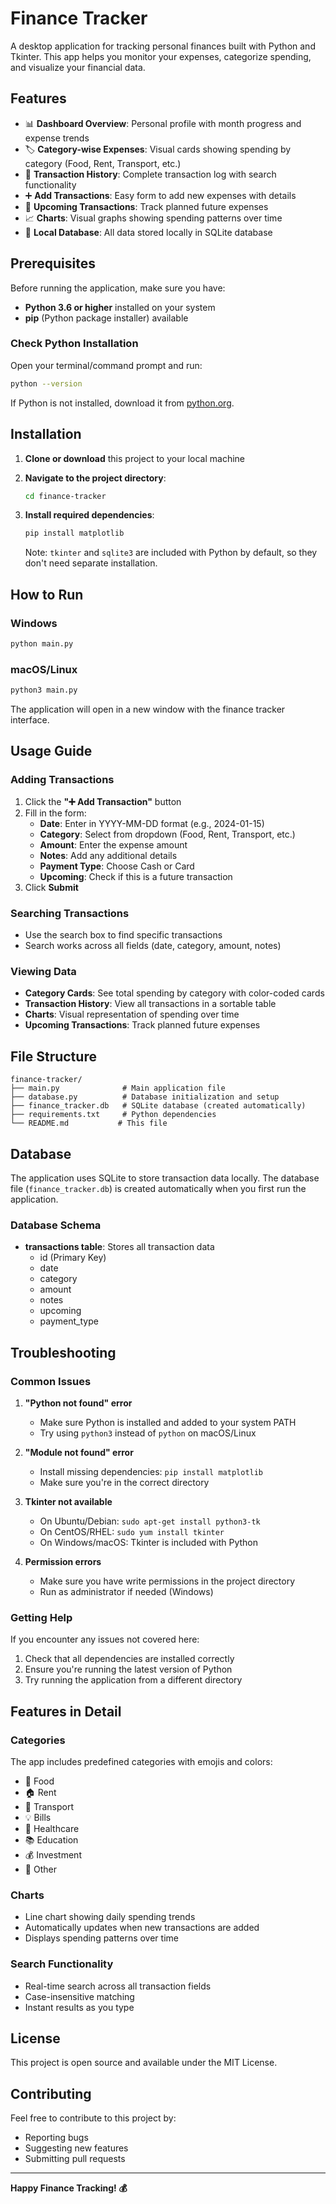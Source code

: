 # Finance Tracker

A desktop application for tracking personal finances built with Python and Tkinter. This app helps you monitor your expenses, categorize spending, and visualize your financial data.

## Features

- 📊 **Dashboard Overview**: Personal profile with month progress and expense trends
- 🏷️ **Category-wise Expenses**: Visual cards showing spending by category (Food, Rent, Transport, etc.)
- 📝 **Transaction History**: Complete transaction log with search functionality
- ➕ **Add Transactions**: Easy form to add new expenses with details
- 🔮 **Upcoming Transactions**: Track planned future expenses
- 📈 **Charts**: Visual graphs showing spending patterns over time
- 💾 **Local Database**: All data stored locally in SQLite database

## Prerequisites

Before running the application, make sure you have:

- **Python 3.6 or higher** installed on your system
- **pip** (Python package installer) available

### Check Python Installation

Open your terminal/command prompt and run:
```bash
python --version
```

If Python is not installed, download it from [python.org](https://www.python.org/downloads/).

## Installation

1. **Clone or download** this project to your local machine

2. **Navigate to the project directory**:
   ```bash
   cd finance-tracker
   ```

3. **Install required dependencies**:
   ```bash
   pip install matplotlib
   ```

   Note: `tkinter` and `sqlite3` are included with Python by default, so they don't need separate installation.

## How to Run

### Windows
```bash
python main.py
```

### macOS/Linux
```bash
python3 main.py
```

The application will open in a new window with the finance tracker interface.

## Usage Guide

### Adding Transactions
1. Click the **"➕ Add Transaction"** button
2. Fill in the form:
   - **Date**: Enter in YYYY-MM-DD format (e.g., 2024-01-15)
   - **Category**: Select from dropdown (Food, Rent, Transport, etc.)
   - **Amount**: Enter the expense amount
   - **Notes**: Add any additional details
   - **Payment Type**: Choose Cash or Card
   - **Upcoming**: Check if this is a future transaction
3. Click **Submit**

### Searching Transactions
- Use the search box to find specific transactions
- Search works across all fields (date, category, amount, notes)

### Viewing Data
- **Category Cards**: See total spending by category with color-coded cards
- **Transaction History**: View all transactions in a sortable table
- **Charts**: Visual representation of spending over time
- **Upcoming Transactions**: Track planned future expenses

## File Structure

```
finance-tracker/
├── main.py              # Main application file
├── database.py          # Database initialization and setup
├── finance_tracker.db   # SQLite database (created automatically)
├── requirements.txt     # Python dependencies
└── README.md           # This file
```

## Database

The application uses SQLite to store transaction data locally. The database file (`finance_tracker.db`) is created automatically when you first run the application.

### Database Schema
- **transactions table**: Stores all transaction data
  - id (Primary Key)
  - date
  - category
  - amount
  - notes
  - upcoming
  - payment_type

## Troubleshooting

### Common Issues

1. **"Python not found" error**
   - Make sure Python is installed and added to your system PATH
   - Try using `python3` instead of `python` on macOS/Linux

2. **"Module not found" error**
   - Install missing dependencies: `pip install matplotlib`
   - Make sure you're in the correct directory

3. **Tkinter not available**
   - On Ubuntu/Debian: `sudo apt-get install python3-tk`
   - On CentOS/RHEL: `sudo yum install tkinter`
   - On Windows/macOS: Tkinter is included with Python

4. **Permission errors**
   - Make sure you have write permissions in the project directory
   - Run as administrator if needed (Windows)

### Getting Help

If you encounter any issues not covered here:
1. Check that all dependencies are installed correctly
2. Ensure you're running the latest version of Python
3. Try running the application from a different directory

## Features in Detail

### Categories
The app includes predefined categories with emojis and colors:
- 🍔 Food
- 🏠 Rent
- 🚗 Transport
- 💡 Bills
- 💊 Healthcare
- 📚 Education
- 💰 Investment
- 🧾 Other

### Charts
- Line chart showing daily spending trends
- Automatically updates when new transactions are added
- Displays spending patterns over time

### Search Functionality
- Real-time search across all transaction fields
- Case-insensitive matching
- Instant results as you type

## License

This project is open source and available under the MIT License.

## Contributing

Feel free to contribute to this project by:
- Reporting bugs
- Suggesting new features
- Submitting pull requests

---

**Happy Finance Tracking! 💰**
